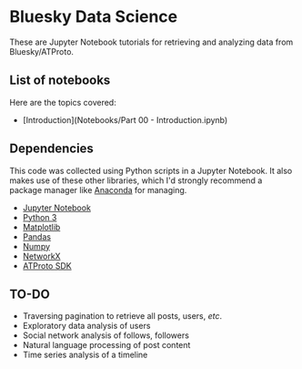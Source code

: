 # Bluesky Data Science
These are Jupyter Notebook tutorials for retrieving and analyzing data from Bluesky/ATProto.

## List of notebooks
Here are the topics covered:
* [Introduction](Notebooks/Part 00 - Introduction.ipynb)

## Dependencies
This code was collected using Python scripts in a Jupyter Notebook. It also makes use of these other libraries, which I'd strongly recommend a package manager like [Anaconda](https://www.anaconda.com/products/individual) for managing.

* [Jupyter Notebook](https://jupyter.org/)
* [Python 3](https://www.python.org/)
* [Matplotlib](https://matplotlib.org/)
* [Pandas](https://pandas.pydata.org/)
* [Numpy](https://numpy.org/)
* [NetworkX](https://networkx.org/)
* [ATProto SDK](https://atproto.blue/)

## TO-DO
* Traversing pagination to retrieve all posts, users, *etc*.
* Exploratory data analysis of users
* Social network analysis of follows, followers
* Natural language processing of post content
* Time series analysis of a timeline
